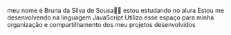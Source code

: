 meu nome é Bruna da Silva de Sousa🌸🧚
estou estudando no alura
Estou me desenvolvendo na linguagem JavaScript
Utilizo esse espaço para minha organização e compartilhamento dos meu projetos desenvolvidos

